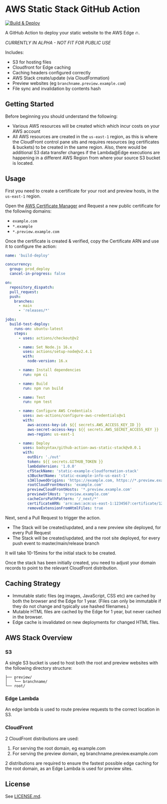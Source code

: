 # AWS Static Stack GitHub Action

[![Build & Deploy](https://github.com/badsyntax/github-action-aws-static-stack/actions/workflows/build-deploy.yml/badge.svg)](https://github.com/badsyntax/github-action-aws-static-stack/actions/workflows/build-deploy.yml)

A GitHub Action to deploy your static website to the AWS Edge 🔥.

_CURRENTLY IN ALPHA - NOT FIT FOR PUBLIC USE_

Includes:

- S3 for hosting files
- Cloudfront for Edge caching
- Caching headers configured correctly
- AWS Stack create/update (via CloudFormation)
- Preview websites (eg `branchname.preview.example.com`)
- File sync and invalidation by contents hash

## Getting Started

Before beginning you should understand the following:

- Various AWS resources will be created which which incur costs on your AWS account
- All AWS resources are created in the `us-east-1` region, as this is where the CloudFront control pane sits and requires resources (eg certificates & buckets) to be created in the same region. Also, there would be additional S3 data transfer charges if the Lambda@Edge executions are happening in a different AWS Region from where your source S3 bucket is located.

## Usage

First you need to create a certificate for your root and preview hosts, in the `us-east-1` region.

Open the [AWS Certificate Manager](https://console.aws.amazon.com/acm/home?region=us-east-1) and Request a new public certificate for the following domains:

- `example.com`
- `*.example`
- `*.preview.example.com`

Once the certificate is created & verified, copy the Certificate ARN and use it to configure the action:

```yaml
name: 'build-deploy'

concurrency:
  group: prod_deploy
  cancel-in-progress: false

on:
  repository_dispatch:
  pull_request:
  push:
    branches:
      - main
      - 'releases/*'

jobs:
  build-test-deploy:
    runs-on: ubuntu-latest
    steps:
      - uses: actions/checkout@v2

      - name: Set Node.js 16.x
        uses: actions/setup-node@v2.4.1
        with:
          node-version: 16.x

      - name: Install dependencies
        run: npm ci

      - name: Build
        run: npm run build

      - name: Test
        run: npm test

      - name: Configure AWS Credentials
        uses: aws-actions/configure-aws-credentials@v1
        with:
          aws-access-key-id: ${{ secrets.AWS_ACCESS_KEY_ID }}
          aws-secret-access-key: ${{ secrets.AWS_SECRET_ACCESS_KEY }}
          aws-region: us-east-1

      - name: Deploy
        uses: badsyntax/github-action-aws-static-stack@v0.0.1
        with:
          outDir: './out'
          token: ${{ secrets.GITHUB_TOKEN }}
          lambdaVersion: '1.0.0'
          cfStackName: 'static-example-cloudformation-stack'
          s3BucketName: 'static-example-info-us-east-1'
          s3AllowedOrigins: 'https://example.com, https://*.preview.example.com'
          rootCloudFrontHosts: 'example.com'
          previewCloudFrontHosts: '*.preview.example.com'
          previewUrlHost: 'preview.example.com'
          cacheCorsPathPattern: '/_next/*'
          certificateARN: 'arn:aws:acm:us-east-1:1234567:certificate/123abc-123abc-1234-5678-abcdef'
          removeExtensionFromHtmlFiles: true
```

Next, send a Pull Request to trigger the action.

- The Stack will be created/updated, and a new preview site deployed, for every Pull Request
- The Stack will be created/updated, and the root site deployed, for every push event to master/main/release branch

It will take 10-15mins for the initial stack to be created.

Once the stack has been initially created, you need to adjust your domain records to point to the relevant CloudFront distribution.

## Caching Strategy

- Immutable static files (eg images, JavaScript, CSS etc) are cached by both the browser and the Edge for 1 year. (Files can only be immutable if they do not change and typically use hashed filenames.)
- Mutable HTML files are cached by the Edge for 1 year, but never cached in the browser.
- Edge cache is invalidated on new deployments for changed HTML files.

## AWS Stack Overview

### S3

A single S3 bucket is used to host both the root and preview websites with the following directory structure:

```console
├── preview/
│   └── branchname/
└── root/
```

### Edge Lambda

An edge lambda is used to route preview requests to the correct location in S3.

### CloudFront

2 CloudFront distributions are used:

1. For serving the root domain, eg example.com
2. For serving the preview domain, eg branchname.preview.example.com

2 distributions are required to ensure the fastest possible edge caching for the root domain, as an Edge Lambda is used for preview sites.

## License

See [LICENSE.md](./LICENSE.md).
